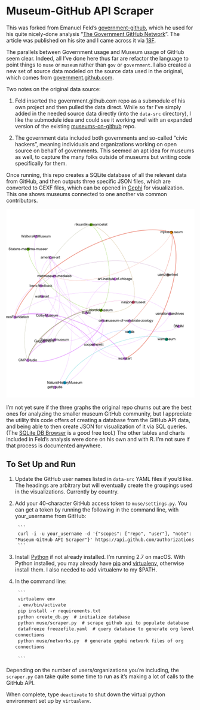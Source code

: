 # Museum-GitHub API Scraper

This was forked from Emanuel Feld’s [government-github](https://github.com/emanuelfeld/government-github), which he used for his quite nicely-done analysis “[The Government GitHub Network](https://emanuelfeld.github.io/blog/2016/04/27/government-github-ecosystem.html)”. The article was published on his site and I came across it via [18F](https://18f.gsa.gov/2016/06/16/emanuel-feld-talks-about-his-vizualization-of-government-github-organizations/).

The parallels between Government usage and Museum usage of GitHub seem clear. Indeed, all I’ve done here thus far are refactor the language to point things to `muse` or `museum` rather than `gov` or `government`. I also created a new set of source data modeled on the source data used in the original, which comes from [government.github.com](https://github.com/github/government.github.com/tree/gh-pages/_data).

Two notes on the original data source:

1. Feld inserted the government.github.com repo as a submodule of his own project and then pulled the data direct. While so far I’ve simply added in the needed source data directly (into the `data-src` directory), I like the submodule idea and could see it working well with an expanded version of the existing [museums-on-github](https://github.com/Ambrosiani/museums-on-github) repo.

2. The government data included both governments and so-called “civic hackers”, meaning individuals and organizations working on open source on behalf of governments. This seemed an apt idea for museums as well, to capture the many folks outside of museums but writing code specifically for them.

Once running, this repo creates a SQLite database of all the relevant data from GitHub, and then outputs three specific JSON files, which are converted to GEXF files, which can be opened in [Gephi](https://gephi.org/) for visualization. This one shows museums connected to one another via common contributors.

![Museums with shared GitHub contributors](img/museum-shared-contributors.png)

I’m not yet sure if the three graphs the original repo churns out are the best ones for analyzing the smaller museum GitHub community, but I appreciate the utility this code offers of creating a database from the GitHub API data, and being able to then create JSON for visualization of it via SQL queries. (The [SQLite DB Browser](http://sqlitebrowser.org/) is a good free tool.) The other tables and charts included in Feld’s analysis were done on his own and with R. I’m not sure if that process is documented anywhere.

## To Set Up and Run

1. Update the GitHub user names listed in `data-src` YAML files if you’d like. The headings are arbitrary but will eventually create the groupings used in the visualizations. Currently by country.

2. Add your 40-character GitHub access token to `muse/settings.py`. You can get a token by running the following in the command line, with your_username from GitHub:

		```
		curl -i -u your_username -d '{"scopes": ["repo", "user"], "note": "Museum-GitHub API Scraper"}' https://api.github.com/authorizations
		```

3. Install [Python](https://www.python.org/) if not already installed. I’m running 2.7 on macOS. With Python installed, you may already have [pip](https://pip.pypa.io/en/stable/installing/) and [virtualenv](https://virtualenv.pypa.io/en/stable/installation/), otherwise install them. I also needed to add virtualenv to my $PATH.

4. In the command line:

		```
		virtualenv env
		. env/bin/activate
		pip install -r requirements.txt
		python create_db.py  # initialize database
		python muse/scraper.py  # scrape github api to populate database
		datafreeze freezefile.yaml  # query database to generate org level connections
		python muse/networks.py  # generate gephi network files of org connections

		```

Depending on the number of users/organizations you’re including, the `scraper.py` can take quite some time to run as it’s making a lot of calls to the GitHub API.

When complete, type `deactivate` to shut down the virtual python environment set up by `virtualenv`.

